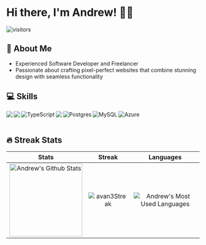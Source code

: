# Hi there, I'm Andrew! 🙋‍♂️

![visitors](https://vbr.nathanchung.dev/badge?page_id=avan3.avan3&color=00cf00)

## 👋 About Me
- Experienced Software Developer and Freelancer
- Passionate about crafting pixel-perfect websites that combine stunning design with seamless functionality

## 💻 Skills
<img align="left" src="https://img.shields.io/badge/angular-%23DD0031.svg?style=for-the-badge&logo=angular&logoColor=white" />
<img align="left" src="https://img.shields.io/badge/react-%2320232a.svg?style=for-the-badge&logo=react&logoColor=%2361DAFB" />
<img align="left" alt="TypeScript" src="https://img.shields.io/badge/typescript-%23007ACC.svg?style=for-the-badge&logo=typescript&logoColor=white"/>
<img align="left" src="https://img.shields.io/badge/spring-%236DB33F.svg?style=for-the-badge&logo=spring&logoColor=white" />
<img align="left" alt="Postgres" src ="https://img.shields.io/badge/postgres-%23316192.svg?style=for-the-badge&logo=postgresql&logoColor=white"/>
<img align="left" alt="MySQL" src="https://img.shields.io/badge/mysql-%2300f.svg?style=for-the-badge&logo=mysql&logoColor=white"/>
<img align="left" alt="Azure" src="https://img.shields.io/badge/azure-%230072C6.svg?style=for-the-badge&logo=azure-devops&logoColor=white"/>

<br></br>
## 🔥 Streak Stats
| Stats | Streak | Languages    
| :---: | :---: | :---: 
|<a href="https://github.com/avan3"><img alt="Andrew's Github Stats" src="https://github-readme-stats.vercel.app/api?username=avan3&rank_icon=github&show_icons=true&theme=great-gatsby" height="190px"/></a>|<img src="https://streak-stats.demolab.com/?user=avan3&theme=gruvbox-duo" alt="avan3Streak"/>|<img alt="Andrew's Most Used Languages" src="https://github-readme-stats.vercel.app/api/top-langs/?username=avan3&layout=compact&theme=great-gatsby" />
